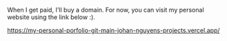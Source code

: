 When I get paid, I'll buy a domain. For now, you can visit my personal website using the link below :).

https://my-personal-porfolio-git-main-johan-nguyens-projects.vercel.app/
